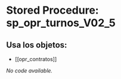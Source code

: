 # Stored Procedure: sp_opr_turnos_V02_5

## Usa los objetos:
- [[opr_contratos]]

*No code available.*
